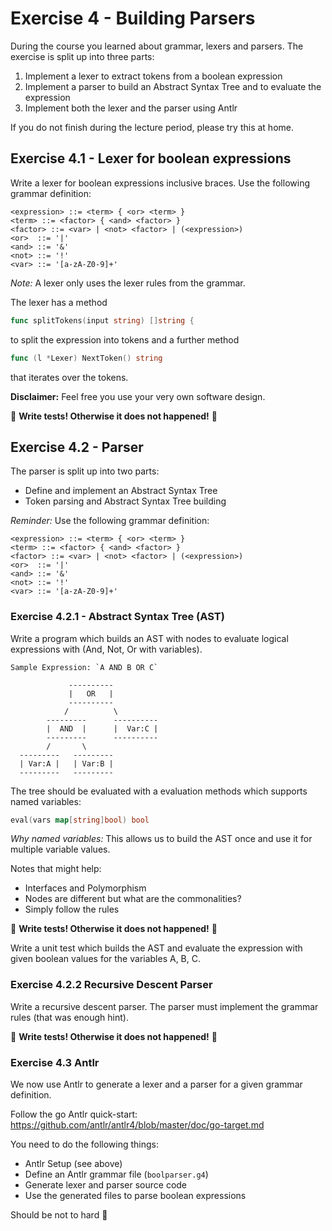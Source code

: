 # Exercise 4 - Building Parsers

During the course you learned about grammar, lexers and parsers.
The exercise is split up into three parts:

1) Implement a lexer to extract tokens from a boolean expression
2) Implement a parser to build an Abstract Syntax Tree and to evaluate the expression
3) Implement both the lexer and the parser using Antlr

If you do not finish during the lecture period, please try this at home.

## Exercise 4.1 - Lexer for boolean expressions

Write a lexer for boolean expressions inclusive braces.
Use the following grammar definition:

```bnf
<expression> ::= <term> { <or> <term> }
<term> ::= <factor> { <and> <factor> }
<factor> ::= <var> | <not> <factor> | (<expression>)
<or>  ::= '|'
<and> ::= '&'
<not> ::= '!'
<var> ::= '[a-zA-Z0-9]+'
```

_Note:_ A lexer only uses the lexer rules from the grammar.

The lexer has a method

```go
func splitTokens(input string) []string {
```

to split the expression into tokens and a further method

```go
func (l *Lexer) NextToken() string
```

that iterates over the tokens.

**Disclaimer:** Feel free you use your very own software design.

🤥 **Write tests! Otherwise it does not happened!** 🤥

## Exercise 4.2 - Parser

The parser is split up into two parts:

- Define and implement an Abstract Syntax Tree
- Token parsing and Abstract Syntax Tree building

_Reminder:_ Use the following grammar definition:

```bnf
<expression> ::= <term> { <or> <term> }
<term> ::= <factor> { <and> <factor> }
<factor> ::= <var> | <not> <factor> | (<expression>)
<or>  ::= '|'
<and> ::= '&'
<not> ::= '!'
<var> ::= '[a-zA-Z0-9]+'
```

### Exercise 4.2.1 - Abstract Syntax Tree (AST)

Write a program which builds an AST with nodes to evaluate logical expressions with (And, Not, Or with variables).

```text
Sample Expression: `A AND B OR C`

             ----------
             |   OR   |
             ----------
            /          \
        ---------      ----------
        |  AND  |      |  Var:C |
        ---------      ----------
        /       \
  ---------   ---------
  | Var:A |   | Var:B |
  ---------   ---------
```

The tree should be evaluated with a evaluation methods which supports named variables:

```go
eval(vars map[string]bool) bool
```

_Why named variables:_ This allows us to build the AST once and use it for multiple variable values.

Notes that might help:

- Interfaces and Polymorphism
- Nodes are different but what are the commonalities?
- Simply follow the rules

🤥 **Write tests! Otherwise it does not happened!** 🤥

Write a unit test which builds the AST and evaluate the expression with given boolean values for the variables A, B, C.

### Exercise 4.2.2 Recursive Descent Parser

Write a recursive descent parser. The parser must implement the grammar rules  (that was enough hint).

🤥 **Write tests! Otherwise it does not happened!** 🤥

### Exercise 4.3 Antlr

We now use Antlr to generate a lexer and a parser for a given grammar definition.

Follow the go Antlr quick-start: <https://github.com/antlr/antlr4/blob/master/doc/go-target.md>

You need to do the following things:

- Antlr Setup (see above)
- Define an Antlr grammar file (`boolparser.g4`)
- Generate lexer and parser source code
- Use the generated files to parse boolean expressions

Should be not to hard 🤙
